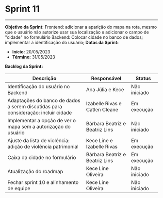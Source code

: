# **Sprint 11**
<hr style="border: 0; height: 1px; background-color: #000000;">

**Objetivo da Sprint:**
Frontend: adicionar a aparição do mapa na rota, mesmo que o usuário não autorize usar sua localização e adicionar o campo de "cidade" no formulário
Backend: Colocar cidade no banco de dados; implementar a identificação do usuário; 
**Datas da Sprint:**

- **Início:** 20/05/2023
- **Término:** 31/05/2023

**Backlog da Sprint:**

| Descrição | Responsável | Status |
|------------|-------------|-----------------------|
| Identificação do usuário no Backend | Ana Júlia e Kece| Não iniciado  |
| Adaptações do banco de dados a serem discutidas para consideração: incluir cidade | Izabelle Rivas e Catlen Cleane| Em execução  |
| Implementar a opção de ver o mapa sem a autorização do usuário | Bárbara Beatriz e Beatriz Lins| Não iniciado |
| Ajuste da lista de violência: adição de violência patrimonial| Kece Line e Izabelle Rivas | Em execução  |
| Caixa da cidade no formulário| Bárbara Beatriz e Beatriz Lins| Em execução  |
| Atualização do roadmap| Kece Line Oliveira| Não iniciado  |
| Fechar sprint 10 e alinhamento de equipe| Kece Line Oliveira| Não iniciado  |


